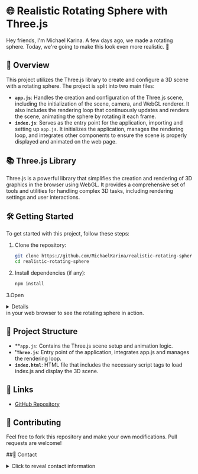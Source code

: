 # 🌐 Realistic Rotating Sphere with Three.js

Hey friends, I'm Michael Karina. A few days ago, we made a rotating sphere. Today, we're going to make this look even more realistic. 🚀

## 🌟 Overview

This project utilizes the Three.js library to create and configure a 3D scene with a rotating sphere. The project is split into two main files:

- **`app.js`**: Handles the creation and configuration of the Three.js scene, including the initialization of the scene, camera, and WebGL renderer. It also includes the rendering loop that continuously updates and renders the scene, animating the sphere by rotating it each frame.
- **`index.js`**: Serves as the entry point for the application, importing and setting up `app.js`. It initializes the application, manages the rendering loop, and integrates other components to ensure the scene is properly displayed and animated on the web page.

## 📚 Three.js Library

Three.js is a powerful library that simplifies the creation and rendering of 3D graphics in the browser using WebGL. It provides a comprehensive set of tools and utilities for handling complex 3D tasks, including rendering settings and user interactions.

## 🛠️ Getting Started

To get started with this project, follow these steps:

1. Clone the repository:
   ```bash
   git clone https://github.com/MichaelKarina/realistic-rotating-sphere.git
   cd realistic-rotating-sphere
2. Install dependencies (if any):
   ```bash
   npm install
3.Open <details>`index.html`</details> in your web browser to see the rotating sphere in action.

## 📁 Project Structure
- **`app.js`: Contains the Three.js scene setup and animation logic.
- **'`Three.js`**: Entry point of the application, integrates app.js and manages the rendering loop.
- **`index.html`**: HTML file that includes the necessary script tags to load index.js and display the 3D scene.

## 🔗 Links

- [GitHub Repository](https://github.com/MichaelKarina?tab=repositories)

## 🤝 Contributing
Feel free to fork this repository and make your own modifications. Pull requests are welcome!

##📧 Contact
<details>
  <summary>Click to reveal contact information</summary>
  
  If you have any questions or feedback, feel free to reach out:

  - **Email**: [mikekarina68@gmail.com](mailto:mikekarina68@gmail.com)
  - **GitHub Profile**: [MichaelKarina](https://github.com/MichaelKarina)

</details>
